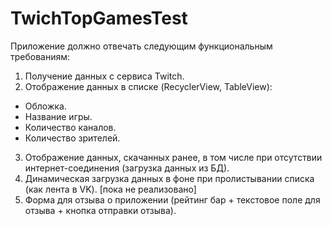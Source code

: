 # TwichTopGamesTest

Приложение должно отвечать следующим функциональным требованиям:
1. Получение данных с сервиса Twitch.
2. Отображение данных в списке (RecyclerView, TableView):
- Обложка.
- Название игры.
- Количество каналов.
- Количество зрителей.
3. Отображение данных, скачанных ранее, в том числе при отсутствии интернет-соединения (загрузка данных из БД).
4. Динамическая загрузка данных в фоне при пролистывании списка (как лента в VK). [пока не реализовано]
5. Форма для отзыва о приложении (рейтинг бар + текстовое поле для отзыва + кнопка отправки
отзыва).
